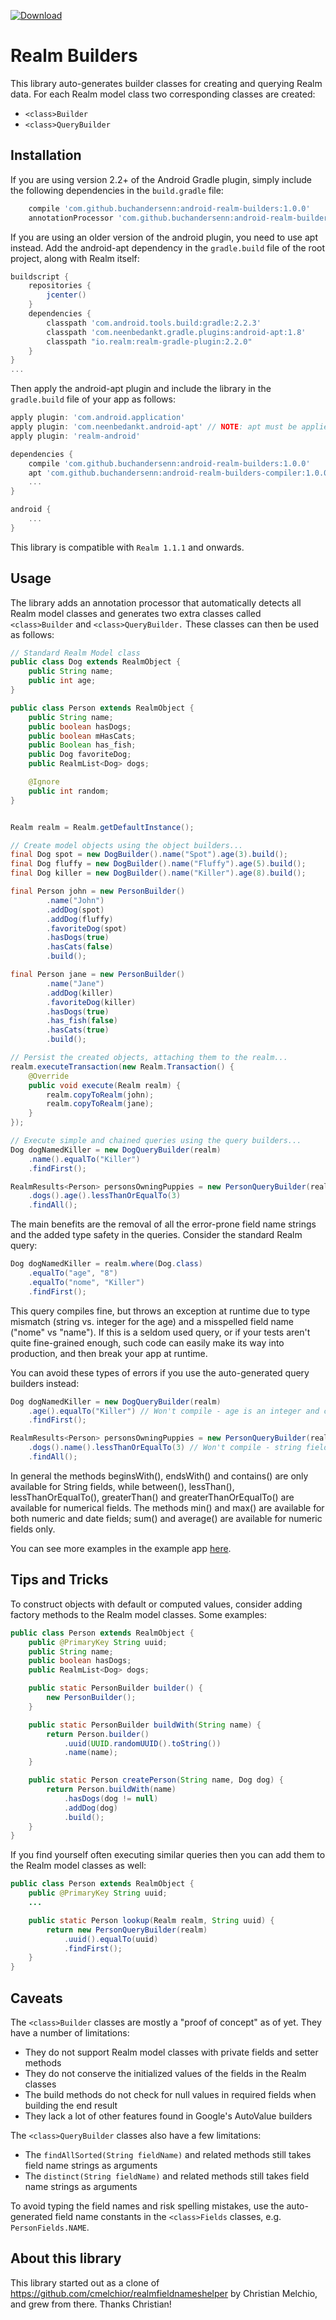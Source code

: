 [ ![Download](https://api.bintray.com/packages/buchandersenn/maven/android-realm-builders-compiler/images/download.svg) ](https://bintray.com/buchandersenn/maven/android-realm-builders-compiler/_latestVersion)

# Realm Builders

This library auto-generates builder classes for creating and querying Realm data.
For each Realm model class two corresponding classes are created:

* `<class>Builder`
* `<class>QueryBuilder`

## Installation

If you are using version 2.2+ of the Android Gradle plugin, simply include the following
dependencies in the `build.gradle` file:

```gradle
    compile 'com.github.buchandersenn:android-realm-builders:1.0.0'
    annotationProcessor 'com.github.buchandersenn:android-realm-builders-compiler:1.0.0'
```

If you are using an older version of the android plugin, you need to use apt instead.
Add the android-apt dependency in the `gradle.build` file of the root project,
along with Realm itself:


```gradle
buildscript {
    repositories {
        jcenter()
    }
    dependencies {
        classpath 'com.android.tools.build:gradle:2.2.3'
        classpath 'com.neenbedankt.gradle.plugins:android-apt:1.8'
        classpath "io.realm:realm-gradle-plugin:2.2.0"
    }
}
...
```

Then apply the android-apt plugin and include the library in the `gradle.build`
file of your app as follows:

```gradle
apply plugin: 'com.android.application'
apply plugin: 'com.neenbedankt.android-apt' // NOTE: apt must be applied before Realm!
apply plugin: 'realm-android'

dependencies {
    compile 'com.github.buchandersenn:android-realm-builders:1.0.0'
    apt 'com.github.buchandersenn:android-realm-builders-compiler:1.0.0'
    ...
}

android {
    ...
}
```

This library is compatible with  `Realm 1.1.1` and onwards.

## Usage

The library adds an annotation processor that automatically detects all Realm model classes and
generates two extra classes called `<class>Builder` and `<class>QueryBuilder.` These classes can
then be used as follows:

```java
// Standard Realm Model class
public class Dog extends RealmObject {
    public String name;
    public int age;
}

public class Person extends RealmObject {
    public String name;
    public boolean hasDogs;
    public boolean mHasCats;
    public Boolean has_fish;
    public Dog favoriteDog;
    public RealmList<Dog> dogs;

    @Ignore
    public int random;
}


Realm realm = Realm.getDefaultInstance();

// Create model objects using the object builders...
final Dog spot = new DogBuilder().name("Spot").age(3).build();
final Dog fluffy = new DogBuilder().name("Fluffy").age(5).build();
final Dog killer = new DogBuilder().name("Killer").age(8).build();

final Person john = new PersonBuilder()
        .name("John")
        .addDog(spot)
        .addDog(fluffy)
        .favoriteDog(spot)
        .hasDogs(true)
        .hasCats(false)
        .build();

final Person jane = new PersonBuilder()
        .name("Jane")
        .addDog(killer)
        .favoriteDog(killer)
        .hasDogs(true)
        .has_fish(false)
        .hasCats(true)
        .build();

// Persist the created objects, attaching them to the realm...
realm.executeTransaction(new Realm.Transaction() {
    @Override
    public void execute(Realm realm) {
        realm.copyToRealm(john);
        realm.copyToRealm(jane);
    }
});

// Execute simple and chained queries using the query builders...
Dog dogNamedKiller = new DogQueryBuilder(realm)
    .name().equalTo("Killer")
    .findFirst();

RealmResults<Person> personsOwningPuppies = new PersonQueryBuilder(realm)
    .dogs().age().lessThanOrEqualTo(3)
    .findAll();
```

The main benefits are the removal of all the error-prone field name strings
and the added type safety in the queries. Consider the standard Realm query:

```java
Dog dogNamedKiller = realm.where(Dog.class)
    .equalTo("age", "8")
    .equalTo("nome", "Killer")
    .findFirst();
```

This query compiles fine, but throws an exception at runtime due to type mismatch
(string vs. integer for the age) and a misspelled field name ("nome" vs "name").
If this is a seldom used query, or if your tests aren't quite fine-grained enough,
such code can easily make its way into production, and then break your app at runtime.

You can avoid these types of errors if you use the auto-generated query builders instead:

```java
Dog dogNamedKiller = new DogQueryBuilder(realm)
    .age().equalTo("Killer") // Won't compile - age is an integer and can't be compared to a string
    .findFirst();

RealmResults<Person> personsOwningPuppies = new PersonQueryBuilder(realm)
    .dogs().name().lessThanOrEqualTo(3) // Won't compile - string fields doesn't support lessThanOrEqualTo
    .findAll();
```

In general the methods beginsWith(), endsWith() and contains() are only available for String fields,
while between(), lessThan(), lessThanOrEqualTo(), greaterThan() and greaterThanOrEqualTo() are
available for numerical fields. The methods min() and max() are available for both numeric and
date fields; sum() and average() are available for numeric fields only.

You can see more examples in the example app [here](/example).

## Tips and Tricks

To construct objects with default or computed values, consider adding factory methods to
the Realm model classes. Some examples:

```java
public class Person extends RealmObject {
    public @PrimaryKey String uuid;
    public String name;
    public boolean hasDogs;
    public RealmList<Dog> dogs;

    public static PersonBuilder builder() {
        new PersonBuilder();
    }

    public static PersonBuilder buildWith(String name) {
        return Person.builder()
            .uuid(UUID.randomUUID().toString())
            .name(name);
    }

    public static Person createPerson(String name, Dog dog) {
        return Person.buildWith(name)
            .hasDogs(dog != null)
            .addDog(dog)
            .build();
    }
}
```

If you find yourself often executing similar queries then you can add them to
the Realm model classes as well:

```java
public class Person extends RealmObject {
    public @PrimaryKey String uuid;
    ...

    public static Person lookup(Realm realm, String uuid) {
        return new PersonQueryBuilder(realm)
            .uuid().equalTo(uuid)
            .findFirst();
    }
}
```

## Caveats

The `<class>Builder` classes are mostly a "proof of concept" as of yet. They have a number
of limitations:

* They do not support Realm model classes with private fields and setter methods
* They do not conserve the initialized values of the fields in the Realm classes
* The build methods do not check for null values in required fields when building the end result
* They lack a lot of other features found in Google's AutoValue builders

The `<class>QueryBuilder` classes also have a few limitations:

* The `findAllSorted(String fieldName)` and related methods still takes field name strings as arguments
* The `distinct(String fieldName)` and related methods still takes field name strings as arguments

To avoid typing the field names and risk spelling mistakes, use the auto-generated field name
constants in the `<class>Fields` classes, e.g. `PersonFields.NAME`.

## About this library

This library started out as a clone of https://github.com/cmelchior/realmfieldnameshelper
by Christian Melchio, and grew from there. Thanks Christian!
